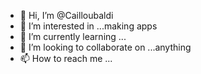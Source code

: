 - 👋 Hi, I’m @Cailloubaldi
- 👀 I’m interested in ...making apps
- 🌱 I’m currently learning ...
- 💞️ I’m looking to collaborate on ...anything
- 📫 How to reach me ...

<!---
Cailloubaldi/Cailloubaldi is a ✨ special ✨ repository because its `README.md` (this file) appears on your GitHub profile.
You can click the Preview link to take a look at your changes.
--->
